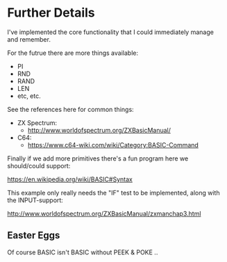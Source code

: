# Further Details

I've implemented the core functionality that I could immediately manage and
remember.

For the futrue there are more things available:

* PI
* RND
* RAND
* LEN
* etc, etc.

See the references here for common things:

* ZX Spectrum:
  * http://www.worldofspectrum.org/ZXBasicManual/
* C64:
  * https://www.c64-wiki.com/wiki/Category:BASIC-Command

Finally if we add more primitives there's a fun program here we should/could
support:

  https://en.wikipedia.org/wiki/BASIC#Syntax

This example only really needs the "IF" test to be implemented, along
with the INPUT-support:

  http://www.worldofspectrum.org/ZXBasicManual/zxmanchap3.html


## Easter Eggs

Of course BASIC isn't BASIC without PEEK & POKE ..
